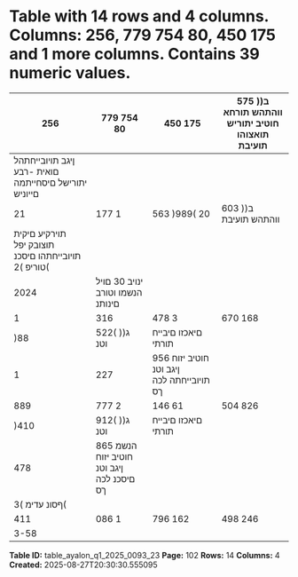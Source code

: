 # Table with 14 rows and 4 columns. Columns: 256, 779 754 80, 450 175 and 1 more columns. Contains 39 numeric values.

| 256 | 779 754 80 | 450 175 | 575 )ב( ווהתהש תורחא חוטיב יתוריש תואצוהו תועיבת |
|---|---|---|---|
| ןיגב תויובייחתהל םואית -רבע יתורישל םיסחייתמה םייוניש |  |  |  |
| 21 | 177 1 | 563 )989( 20 | 603 )ב( ווהתהש תועיבת |
| תוירקיע םיקית תוצובק יפל תויובייחתהו םיסכנ טוריפ )2( |  |  |  |
| 2024 | ינויב 30 םויל הנשמו וטורב םינותנ |  |  |
| 1 | 316 | 478 3 | 670 168 | 957 1 | 143 | 851 )ג( חוטיב יזוח ןיגב וטנ תויובייחתה |
| )88 | 522( )ג( וטנ | םיאכזו םיבייח תורתי |  |
| 1 | 227 | 956 חוטיב יזוח ןיגב וטנ תויובייחתה לכה ךס |  |
| 889 | 777 2 | 146 61 | 504 826 | 127 )ג( הנשמ חוטיב יזוח ןיגב וטנ םיסכנ |
| )410 | 912( )ג( וטנ | םיאכזו םיבייח תורתי |  |
| 478 | 865 הנשמ חוטיב יזוח ןיגב וטנ םיסכנ לכה ךס |  |  |
| ףסונ עדימ )3( |  |  |  |
| 411 | 086 1 | 796 162 | 498 246 | 792 )ד( תוימרפ ירזחה יוכינב וטורב תוימרפ |
| 3-58 |  |  |  |

**Table ID:** table_ayalon_q1_2025_0093_23
**Page:** 102
**Rows:** 14
**Columns:** 4
**Created:** 2025-08-27T20:30:30.555095
